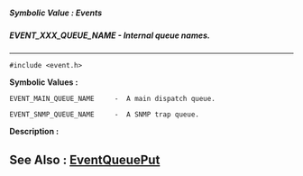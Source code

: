 ##### Symbolic Value : Events
##### EVENT_XXX_QUEUE_NAME - Internal queue names.
---
```
#include <event.h>
```

**Symbolic Values :**

	EVENT_MAIN_QUEUE_NAME	  -  A main dispatch queue.

	EVENT_SNMP_QUEUE_NAME	  -  A SNMP trap queue.


**Description :**




**See Also :**
[EventQueuePut](/domino-c-api-docs/reference/Func/EventQueuePut)
---
